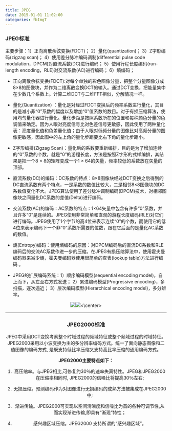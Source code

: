 ```yaml
---
title: JPEG
date: 2015-01-01 11:02:00
categories: fbImgT
---
```


<script type="text/javascript" src="http://cdn.mathjax.org/mathjax/latest/MathJax.js?config=default"></script>

### JPEG标准

   主要步骤：1）正向离散余弦变换(FDCT)； 2）量化(quantization)； 3）Z字形编码(zigzag scan)； 4）使用差分脉冲编码调制(differential pulse code modulation，DPCM)对直流系数(DC)进行编码； 5）使用行程长度编码(run-length encoding，RLE)对交流系数(AC)进行编码； 6）熵编码；

* 正向离散余弦变换(FDCT):对每个单独的彩色图像分量，把整个分量图像分成8×8的图像块，并作为二维离散变换DCT的输入。通过DCT变换，把能量集中在少数几个系数上。计算二维DCT与二维FFT相似，分解情况一样。

* 量化(Quantization) ：量化是对经过FDCT变换后的频率系数进行量化，其目的是减小非“0”系数的幅度以及增加“0”值系数的数目。对于有损压缩算法，使用均匀量化器进行量化。量化步距是按照系数所在的位置和每种颜色分量的色调值来确定。因为人眼对亮度信号比对色差信号更敏感，因此使用了两种量化表：亮度量化值和色差量化值；由于人眼对低频分量的图像比对高频分量的图像更敏感，因此图中的左上角的量化步距要比右下角的量化步距小。  

* Z字形编排(Zigzag Scan)：量化后的系数要重新编排，目的是为了增加连续的“0”系数的个数，就是“0”的游程长度，方法是按照Z字形的式样编排，其结果是把一个8 × 8的矩阵变成一个1 × 64的矢量，频率较低的系数放在矢量的顶部。

* 直流系数(DC)的编码：DC系数的特点：8×8图像块经过DCT变换之后得到的DC直流系数有两个特点，一是系数的数值比较大，二是相邻8×8图像块的DC系数值变化不大。JPEG算法使用了差分脉冲调制编码(DPCM)技术，对相邻图像块之间量化DC系数的差值(Delta)进行编码。

* 交流系数(AC)的编码：AC系数的特点：1×64矢量中包含有许多“0”系数，并且许多“0”是连续的。JPEG使用非常简单和直观的游程长度编码(RLE)对它们进行编码。JPEG使用了1个字节的高4位来表示连续“0”的个数，而使用它的低4位来表示编码下一个非“0”系数所需要的位数，跟在它后面的是量化AC系数的数值。

* 熵(Entropy)编码：使用熵编码的原因：对DPCM编码后的直流DC系数和RLE编码后的交流AC系数作进一步的压缩。在JPEG有损压缩算法中，使用霍夫曼编码器来减少熵，霍夫曼编码器使用很简单的查表(lookup table)方法进行编码 。

* JPEG的扩展编码系统：1）顺序编码模型(sequential encoding model)，自上而下，从左至右方式发送； 2）累进编码模型(Progressive encoding)，多扫描，逐次逼近； 3）层次编码模型(Hierarchical encoding model)，多分辨率。

<center><img src="{{ site.baseurl }}/images/pdBase/encoder_c1.png"><img src="{{ site.baseurl }}/images/pdBase/encoder_c2.png"><\center>

---

### JPEG2000标准

   JPEG中采用DCT变换考察整个时域过程的频域特征或整个频域过程的时域特征。JPEG2000采用以小波变换为主的多分辨率编码方式。统一了面向静态图像和二值图像的编码方式, 是既支持低比率压缩又支持高比率压缩的通用编码方式。

   <strong>JPEG2000主要特点如下：</strong>
   
1. 高压缩率。与JPEG相比,可修复约30％的速率失真特性。JPEG和JPEG2000在压缩率相同时, JPEG2000的信噪比将提高30％左右;

2. 无损压缩。预测编码作为对图像进行无损编码的成熟方法被集成在JPEG2000中;	

3. 渐进传输。JPEG2000可实现以空间清晰度和信噪比为首的各种可调节性,从而实现渐进传输,即具有“渐现”特性；

4. 感兴趣区域压缩。JPEG2000 支持所谓的“感兴趣区域”。